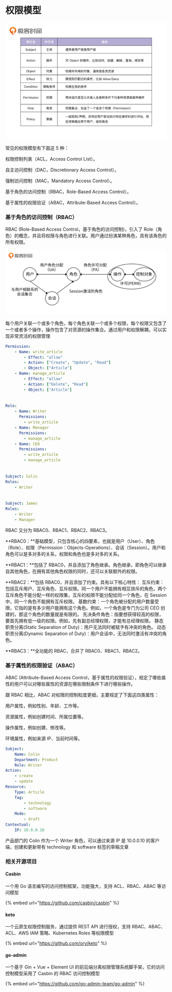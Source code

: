# 权限模型

![](<../../../.gitbook/assets/image (13).png>)

常见的权限模型有下面这 5 种：&#x20;

权限控制列表（ACL，Access Control List）。&#x20;

自主访问控制（DAC，Discretionary Access Control）。&#x20;

强制访问控制（MAC，Mandatory Access Control）。&#x20;

基于角色的访问控制（RBAC，Role-Based Access Control）。&#x20;

基于属性的权限验证（ABAC，Attribute-Based Access Control）。

### 基于角色的访问控制（RBAC）

RBAC (Role-Based Access Control，基于角色的访问控制)，引入了 Role（角色）的概念，并且将权限与角色进行关联。用户通过扮演某种角色，具有该角色的所有权限。

![](<../../../.gitbook/assets/image (36).png>)

每个用户关联一个或多个角色，每个角色关联一个或多个权限，每个权限又包含了一个或者多个操作，操作包含了对资源的操作集合。通过用户和权限解耦，可以实现非常灵活的权限管理

```yaml
Permission:
    - Name: write_article
        - Effect: "allow"
        - Action: ["Create", "Update", "Read"]
        - Object: ["Article"]
    - Name: manage_article
        - Effect: "allow"
        - Action: ["Delete", "Read"]
        - Object: ["Article"]


Role:
    - Name: Writer
      Permissions:
        - write_article
    - Name: Manager
      Permissions:
        - manage_article
    - Name: CEO
      Permissions:
        - write_article
        - manage_article


Subject: Colin
Roles:
    - Writer


Subject: James
Roles:
    - Writer
    - Manager

```

RBAC 又分为 RBAC0、RBAC1、RBAC2、RBAC3。&#x20;

**RBAC0：**基础模型，只包含核心的四要素，也就是用户（User）、角色（Role）、权限（Permission：Objects-Operations）、会话（Session）。用户和角色可以是多对多的关系，权限和角色也是多对多的关系。&#x20;

**RBAC1：**包括了 RBAC0，并且添加了角色继承。角色继承，即角色可以继承自其他角色，在拥有其他角色权限的同时，还可以关联额外的权限。&#x20;

**RBAC2：**包括 RBAC0，并且添加了约束。具有以下核心特性： 互斥约束：包括互斥用户、互斥角色、互斥权限。同一个用户不能拥有相互排斥的角色，两个互斥角色不能分配一样的权限集，互斥的权限不能分配给同一个角色，在 Session 中，同一个角色不能拥有互斥权限。 基数约束：一个角色被分配的用户数量受限，它指的是有多少用户能拥有这个角色。例如，一个角色是专门为公司 CEO 创建的，那这个角色的数量就是有限的。 先决条件角色：指要想获得较高的权限，要首先拥有低一级的权限。例如，先有副总经理权限，才能有总经理权限。 静态职责分离(Static Separation of Duty)：用户无法同时被赋予有冲突的角色。 动态职责分离(Dynamic Separation of Duty)：用户会话中，无法同时激活有冲突的角色。&#x20;

**RBAC3：**全功能的 RBAC，合并了 RBAC0、RBAC1、RBAC2。

### 基于属性的权限验证（ABAC）

ABAC (Attribute-Based Access Control，基于属性的权限验证），规定了哪些属性的用户可以对哪些属性的资源在哪些限制条件下进行哪些操作。

跟 RBAC 相比，ABAC 对权限的控制粒度更细，主要规定了下面这四类属性：

用户属性，例如性别、年龄、工作等。

资源属性，例如创建时间、所属位置等。

操作属性，例如创建、修改等。

环境属性，例如来源 IP、当前时间等。

```yaml
Subject:
    Name: Colin
    Department: Product
    Role: Writer
Action:
    - create
    - update
Resource:
    Type: Article
    Tag:
        - technology
        - software
    Mode:
        - draft
Contextual:
    IP: 10.0.0.10
```

产品部门的 Colin 作为一个 Writer 角色，可以通过来源 IP 是 10.0.0.10 的客户端，创建和更新带有 technology 和 software 标签的草稿文章

### 相关开源项目

#### Casbin&#x20;

一个用 Go 语言编写的访问控制框架，功能强大，支持 ACL、RBAC、ABAC 等访问模型

{% embed url="https://github.com/casbin/casbin" %}

#### keto&#x20;

一个云原生权限控制服务，通过提供 REST API 进行授权，支持 RBAC、ABAC、ACL、AWS IAM 策略、Kubernetes Roles 等权限模型

{% embed url="https://github.com/ory/keto" %}

#### go-admin&#x20;

一个基于 Gin + Vue + Element UI 的前后端分离权限管理系统脚手架，它的访问控制模型采用了 Casbin 的 RBAC 访问控制模型

{% embed url="https://github.com/go-admin-team/go-admin" %}
